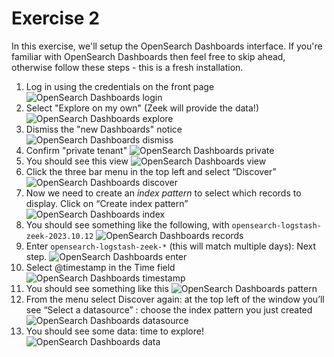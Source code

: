 # Exercise 2

In this exercise, we'll setup the OpenSearch Dashboards interface. If you're familiar with OpenSearch Dashboards then feel free to skip ahead, otherwise follow these steps - this is a fresh installation.

1. Log in using the credentials on the front page
![OpenSearch Dashboards login](images/dashboards_1.png)
2. Select "Explore on my own" (Zeek will provide the data!)
![OpenSearch Dashboards explore](images/dashboards_2.png)
3. Dismiss the "new Dashboards" notice
![OpenSearch Dashboards dismiss](images/dashboards_3.png)
4. Confirm "private tenant"
![OpenSearch Dashboards private](images/dashboards_4.png)
5. You should see this view
![OpenSearch Dashboards view](images/dashboards_5.png)
6. Click the three bar menu in the top left and select “Discover”
![OpenSearch Dashboards discover](images/dashboards_6.png)
7. Now we need to create an *index pattern* to select which records to display. Click on “Create index pattern”
![OpenSearch Dashboards index](images/dashboards_7.png)
8. You should see something like the following, with `opensearch-logstash-zeek-2023.10.12`
![OpenSearch Dashboards records](images/dashboards_8.png)
9. Enter `opensearch-logstash-zeek-*` (this will match multiple days): Next step.
![OpenSearch Dashboards enter](images/dashboards_9.png)
10. Select @timestamp in the Time field
![OpenSearch Dashboards timestamp](images/dashboards_10.png)
11. You should see something like this
![OpenSearch Dashboards pattern](images/dashboards_11.png)
12. From the menu select Discover again: at the top left of the window you’ll see “Select a datasource” : choose the index pattern you just created
![OpenSearch Dashboards datasource](images/dashboards_12.png)
131. You should see some data: time to explore!
![OpenSearch Dashboards data](images/dashboards_13.png)








